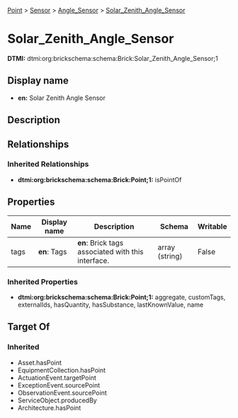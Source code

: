 [Point](../../Point.md) > [Sensor](../Sensor.md) > [Angle_Sensor](Angle_Sensor.md) > [Solar_Zenith_Angle_Sensor](.)
# Solar_Zenith_Angle_Sensor
**DTMI:** dtmi:org:brickschema:schema:Brick:Solar_Zenith_Angle_Sensor;1
## Display name
- **en:** Solar Zenith Angle Sensor
## Description
## Relationships
### Inherited Relationships
* **dtmi:org:brickschema:schema:Brick:Point;1:** isPointOf
## Properties
|Name|Display name|Description|Schema|Writable|
|-|-|-|-|-|
|tags|**en**: Tags|**en**: Brick tags associated with this interface.|array (string)|False|
### Inherited Properties
* **dtmi:org:brickschema:schema:Brick:Point;1:** aggregate, customTags, externalIds, hasQuantity, hasSubstance, lastKnownValue, name
## Target Of
### Inherited
* Asset.hasPoint
* EquipmentCollection.hasPoint
* ActuationEvent.targetPoint
* ExceptionEvent.sourcePoint
* ObservationEvent.sourcePoint
* ServiceObject.producedBy
* Architecture.hasPoint
